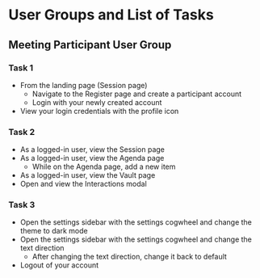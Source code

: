 # User Groups and List of Tasks

## Meeting Participant User Group

### Task 1
- From the landing page (Session page)
    - Navigate to the Register page and create a participant account
    - Login with your newly created account
- View your login credentials with the profile icon

### Task 2
- As a logged-in user, view the Session page
- As a logged-in user, view the Agenda page
    - While on the Agenda page, add a new item
- As a logged-in user, view the Vault page
- Open and view the Interactions modal

### Task 3
- Open the settings sidebar with the settings cogwheel and change the theme to dark mode
- Open the settings sidebar with the settings cogwheel and change the text direction
    - After changing the text direction, change it back to default
- Logout of your account